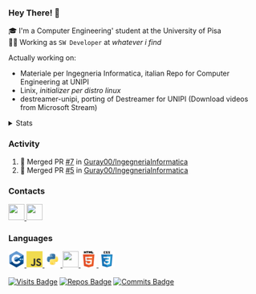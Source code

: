 ### Hey There! 👋
🎓 I'm a Computer Engineering' student at the University of Pisa<br>
👨‍💻 Working as `SW Developer` at _whatever i find_

Actually working on:
- Materiale per Ingegneria Informatica, italian Repo for Computer Engineering at UNIPI
- Linix, _initializer per distro linux_
- destreamer-unipi, porting of Destreamer for UNIPI (Download videos from Microsoft Stream)

<details>
  <summary>Stats</summary>
  <br>
  <img src="https://github-readme-stats.vercel.app/api?username=Guray00&show_icons=true&hide=issues"/>
  <img src="https://github-readme-stats.vercel.app/api/top-langs/?username=Guray00&layout=compact" align="top" />
</details>

### Activity
<!--START_SECTION:activity-->
1. 🎉 Merged PR [#7](https://github.com/Guray00/IngegneriaInformatica/pull/7) in [Guray00/IngegneriaInformatica](https://github.com/Guray00/IngegneriaInformatica)
2. 🎉 Merged PR [#5](https://github.com/Guray00/IngegneriaInformatica/pull/5) in [Guray00/IngegneriaInformatica](https://github.com/Guray00/IngegneriaInformatica)
<!--END_SECTION:activity-->


### Contacts
<a href="https://stackoverflow.com/users/4757993/gray" ><img height="32" width="32" src="https://upload.wikimedia.org/wikipedia/commons/thumb/e/ef/Stack_Overflow_icon.svg/768px-Stack_Overflow_icon.svg.png" /> </a> <a href="https://telegram.me/gray00" ><img height="32" width="32" src="https://upload.wikimedia.org/wikipedia/commons/thumb/8/82/Telegram_logo.svg/1024px-Telegram_logo.svg.png" /> </a> 

### Languages
<a href="https://it.wikipedia.org/wiki/Easter_egg"><img height="32" width="32" src="https://raw.githubusercontent.com/github/explore/80688e429a7d4ef2fca1e82350fe8e3517d3494d/topics/cpp/cpp.png" />  <img height="32" width="32" src="https://raw.githubusercontent.com/github/explore/80688e429a7d4ef2fca1e82350fe8e3517d3494d/topics/javascript/javascript.png" /> <img height="32" width="32" src="https://raw.githubusercontent.com/github/explore/80688e429a7d4ef2fca1e82350fe8e3517d3494d/topics/python/python.png" /> <img height="32" width="32" src="https://encrypted-tbn0.gstatic.com/images?q=tbn%3AANd9GcTGWU2hdMYdyWmv2xG32DbUPG1HRKRApNcP9Q&usqp=CAU" /> <img height="32" width="32" src="https://raw.githubusercontent.com/github/explore/80688e429a7d4ef2fca1e82350fe8e3517d3494d/topics/html/html.png" /> <img height="32" width="32" src="https://raw.githubusercontent.com/github/explore/80688e429a7d4ef2fca1e82350fe8e3517d3494d/topics/css/css.png" /></a>
<br><br>
[![Visits Badge](https://badges.pufler.dev/visits/Guray00/Guray00)](https://badges.pufler.dev)
[![Repos Badge](https://badges.pufler.dev/repos/Guray00)](https://badges.pufler.dev)
[![Commits Badge](https://badges.pufler.dev/commits/monthly/Guray00)](https://badges.pufler.dev)
